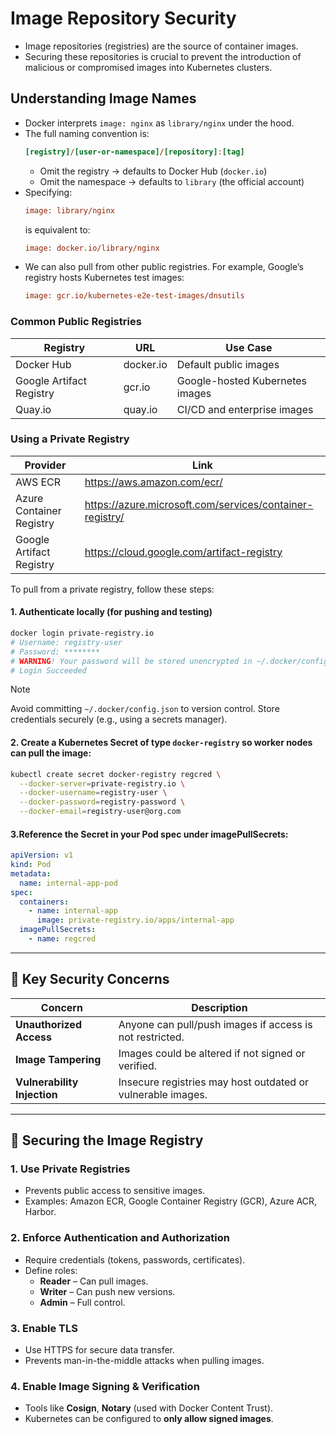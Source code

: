 # Image Repository Security

- Image repositories (registries) are the source of container images. 
- Securing these repositories is crucial to prevent the introduction of malicious or compromised images into Kubernetes clusters.

## Understanding Image Names
- Docker interprets `image: nginx` as `library/nginx` under the hood. 
- The full naming convention is:
    ```ini
    [registry]/[user-or-namespace]/[repository]:[tag]
    ```
    - Omit the registry → defaults to Docker Hub (`docker.io`)
    - Omit the namespace → defaults to `library` (the official account)
- Specifying:
    ```ini 
    image: library/nginx
    ```
  is equivalent to:
    ```ini
    image: docker.io/library/nginx
    ```
- We can also pull from other public registries. For example, Google’s registry hosts Kubernetes test images:
    ```ini
    image: gcr.io/kubernetes-e2e-test-images/dnsutils
    ```

### Common Public Registries

| Registry | URL | Use Case |
|----------|-----|----------|
| Docker Hub | docker.io | Default public images |
| Google Artifact Registry | gcr.io | Google-hosted Kubernetes images |
| Quay.io | quay.io | CI/CD and enterprise images |

### Using a Private Registry

| Provider | Link |
|----------|------|
| AWS ECR   | https://aws.amazon.com/ecr/ |
| Azure Container Registry | https://azure.microsoft.com/services/container-registry/ |
| Google Artifact Registry | https://cloud.google.com/artifact-registry | 

To pull from a private registry, follow these steps:

#### 1. Authenticate locally (for pushing and testing)
```bash
docker login private-registry.io
# Username: registry-user
# Password: ********
# WARNING! Your password will be stored unencrypted in ~/.docker/config.json.
# Login Succeeded
```
 > [!NOTE]
 > Avoid committing `~/.docker/config.json` to version control. Store credentials securely (e.g., using a secrets manager).

#### 2. Create a Kubernetes Secret of type `docker-registry` so worker nodes can pull the image:
```bash
kubectl create secret docker-registry regcred \
  --docker-server=private-registry.io \
  --docker-username=registry-user \
  --docker-password=registry-password \
  --docker-email=registry-user@org.com
```

#### 3.Reference the Secret in your Pod spec under imagePullSecrets:
```yml
apiVersion: v1
kind: Pod
metadata:
  name: internal-app-pod
spec:
  containers:
    - name: internal-app
      image: private-registry.io/apps/internal-app
  imagePullSecrets:
    - name: regcred
```

---

## 🧱 Key Security Concerns

| Concern | Description |
|--------|-------------|
| **Unauthorized Access** | Anyone can pull/push images if access is not restricted. |
| **Image Tampering** | Images could be altered if not signed or verified. |
| **Vulnerability Injection** | Insecure registries may host outdated or vulnerable images. |

---

## 🔐 Securing the Image Registry

### 1. **Use Private Registries**
- Prevents public access to sensitive images.
- Examples: Amazon ECR, Google Container Registry (GCR), Azure ACR, Harbor.

### 2. **Enforce Authentication and Authorization**
- Require credentials (tokens, passwords, certificates).
- Define roles:
  - **Reader** – Can pull images.
  - **Writer** – Can push new versions.
  - **Admin** – Full control.

### 3. **Enable TLS**
- Use HTTPS for secure data transfer.
- Prevents man-in-the-middle attacks when pulling images.

### 4. **Enable Image Signing & Verification**
- Tools like **Cosign**, **Notary** (used with Docker Content Trust).
- Kubernetes can be configured to **only allow signed images**.

